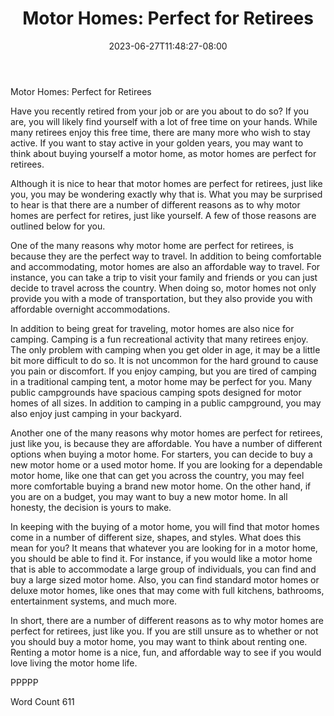 ﻿---
title: "Motor Homes:  Perfect for Retirees"
date: 2023-06-27T11:48:27-08:00
description: "TXT Tips for Web Success"
featured_image: "/images/TXT.jpg"
tags: ["TXT"]
---

Motor Homes:  Perfect for Retirees

Have you recently retired from your job or are you about to do so?  If you are, you will likely find yourself with a lot of free time on your hands.  While many retirees enjoy this free time, there are many more who wish to stay active. If you want to stay active in your golden years, you may want to think about buying yourself a motor home, as motor homes are perfect for retirees.

Although it is nice to hear that motor homes are perfect for retirees, just like you, you may be wondering exactly why that is.  What you may be surprised to hear is that there are a number of different reasons as to why motor homes are perfect for retires, just like yourself.  A few of those reasons are outlined below for you.

One of the many reasons why motor home are perfect for retirees, is because they are the perfect way to travel.  In addition to being comfortable and accommodating, motor homes are also an affordable way to travel. For instance, you can take a trip to visit your family and friends or you can just decide to travel across the country. When doing so, motor homes not only provide you with a mode of transportation, but they also provide you with affordable overnight accommodations.

In addition to being great for traveling, motor homes are also nice for camping.  Camping is a fun recreational activity that many retirees enjoy. The only problem with camping when you get older in age, it may be a little bit more difficult to do so.  It is not uncommon for the hard ground to cause you pain or discomfort.  If you enjoy camping, but you are tired of camping in a traditional camping tent, a motor home may be perfect for you.  Many public campgrounds have spacious camping spots designed for motor homes of all sizes.  In addition to camping in a public campground, you may also enjoy just camping in your backyard.

Another one of the many reasons why motor homes are perfect for retirees, just like you, is because they are affordable.  You have a number of different options when buying a motor home. For starters, you can decide to buy a new motor home or a used motor home.  If you are looking for a dependable motor home, like one that can get you across the country, you may feel more comfortable buying a brand new motor home.  On the other hand, if you are on a budget, you may want to buy a new motor home.  In all honesty, the decision is yours to make.

In keeping with the buying of a motor home, you will find that motor homes come in a number of different size, shapes, and styles. What does this mean for you? It means that whatever you are looking for in a motor home, you should be able to find it.  For instance, if you would like a motor home that is able to accommodate a large group of individuals, you can find and buy a large sized motor home.  Also, you can find standard motor homes or deluxe motor homes, like ones that may come with full kitchens, bathrooms, entertainment systems, and much more.

In short, there are a number of different reasons as to why motor homes are perfect for retirees, just like you.  If you are still unsure as to whether or not you should buy a motor home, you may want to think about renting one.  Renting a motor home is a nice, fun, and affordable way to see if you would love living the motor home life.

PPPPP

Word Count 611

